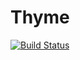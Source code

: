 # Thyme

[![Build Status](https://travis-ci.com/6167656e74323431/Thyme.svg?token=fypbmpXp96q7C85xjTBU&branch=master)](https://travis-ci.com/6167656e74323431/Thyme)
